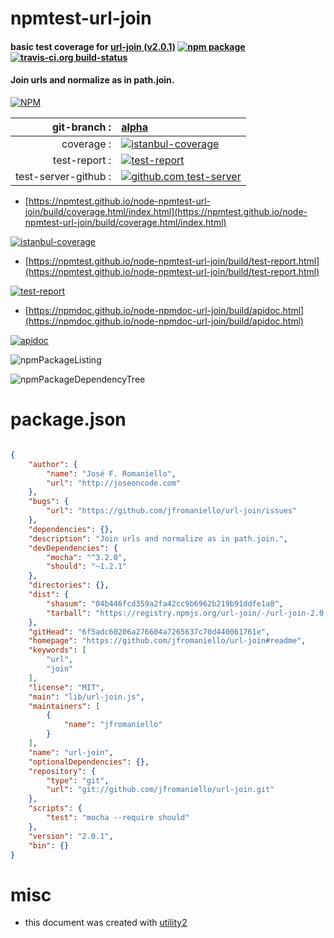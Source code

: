 # npmtest-url-join

#### basic test coverage for  [url-join (v2.0.1)](https://github.com/jfromaniello/url-join#readme)  [![npm package](https://img.shields.io/npm/v/npmtest-url-join.svg?style=flat-square)](https://www.npmjs.org/package/npmtest-url-join) [![travis-ci.org build-status](https://api.travis-ci.org/npmtest/node-npmtest-url-join.svg)](https://travis-ci.org/npmtest/node-npmtest-url-join)

#### Join urls and normalize as in path.join.

[![NPM](https://nodei.co/npm/url-join.png?downloads=true&downloadRank=true&stars=true)](https://www.npmjs.com/package/url-join)

| git-branch : | [alpha](https://github.com/npmtest/node-npmtest-url-join/tree/alpha)|
|--:|:--|
| coverage : | [![istanbul-coverage](https://npmtest.github.io/node-npmtest-url-join/build/coverage.badge.svg)](https://npmtest.github.io/node-npmtest-url-join/build/coverage.html/index.html)|
| test-report : | [![test-report](https://npmtest.github.io/node-npmtest-url-join/build/test-report.badge.svg)](https://npmtest.github.io/node-npmtest-url-join/build/test-report.html)|
| test-server-github : | [![github.com test-server](https://npmtest.github.io/node-npmtest-url-join/GitHub-Mark-32px.png)](https://npmtest.github.io/node-npmtest-url-join/build/app/index.html) | | build-artifacts : | [![build-artifacts](https://npmtest.github.io/node-npmtest-url-join/glyphicons_144_folder_open.png)](https://github.com/npmtest/node-npmtest-url-join/tree/gh-pages/build)|

- [https://npmtest.github.io/node-npmtest-url-join/build/coverage.html/index.html](https://npmtest.github.io/node-npmtest-url-join/build/coverage.html/index.html)

[![istanbul-coverage](https://npmtest.github.io/node-npmtest-url-join/build/screenCapture.buildCi.browser.%252Ftmp%252Fbuild%252Fcoverage.lib.html.png)](https://npmtest.github.io/node-npmtest-url-join/build/coverage.html/index.html)

- [https://npmtest.github.io/node-npmtest-url-join/build/test-report.html](https://npmtest.github.io/node-npmtest-url-join/build/test-report.html)

[![test-report](https://npmtest.github.io/node-npmtest-url-join/build/screenCapture.buildCi.browser.%252Ftmp%252Fbuild%252Ftest-report.html.png)](https://npmtest.github.io/node-npmtest-url-join/build/test-report.html)

- [https://npmdoc.github.io/node-npmdoc-url-join/build/apidoc.html](https://npmdoc.github.io/node-npmdoc-url-join/build/apidoc.html)

[![apidoc](https://npmdoc.github.io/node-npmdoc-url-join/build/screenCapture.buildCi.browser.%252Ftmp%252Fbuild%252Fapidoc.html.png)](https://npmdoc.github.io/node-npmdoc-url-join/build/apidoc.html)

![npmPackageListing](https://npmtest.github.io/node-npmtest-url-join/build/screenCapture.npmPackageListing.svg)

![npmPackageDependencyTree](https://npmtest.github.io/node-npmtest-url-join/build/screenCapture.npmPackageDependencyTree.svg)



# package.json

```json

{
    "author": {
        "name": "José F. Romaniello",
        "url": "http://joseoncode.com"
    },
    "bugs": {
        "url": "https://github.com/jfromaniello/url-join/issues"
    },
    "dependencies": {},
    "description": "Join urls and normalize as in path.join.",
    "devDependencies": {
        "mocha": "^3.2.0",
        "should": "~1.2.1"
    },
    "directories": {},
    "dist": {
        "shasum": "04b446fcd359a2fa42cc9b6962b219b91ddfe1a8",
        "tarball": "https://registry.npmjs.org/url-join/-/url-join-2.0.1.tgz"
    },
    "gitHead": "6f5adc60206a276604a7265637c70d440061761e",
    "homepage": "https://github.com/jfromaniello/url-join#readme",
    "keywords": [
        "url",
        "join"
    ],
    "license": "MIT",
    "main": "lib/url-join.js",
    "maintainers": [
        {
            "name": "jfromaniello"
        }
    ],
    "name": "url-join",
    "optionalDependencies": {},
    "repository": {
        "type": "git",
        "url": "git://github.com/jfromaniello/url-join.git"
    },
    "scripts": {
        "test": "mocha --require should"
    },
    "version": "2.0.1",
    "bin": {}
}
```



# misc
- this document was created with [utility2](https://github.com/kaizhu256/node-utility2)
